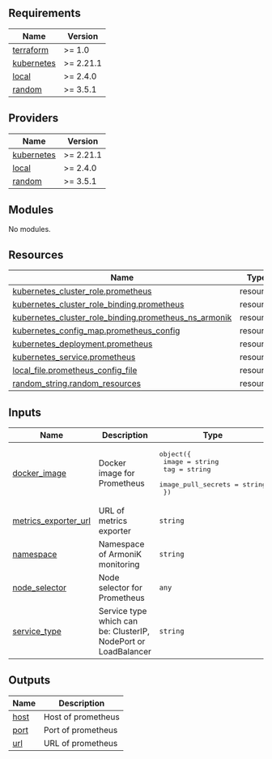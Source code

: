 <!-- BEGIN_TF_DOCS -->
## Requirements

| Name | Version |
|------|---------|
| <a name="requirement_terraform"></a> [terraform](#requirement\_terraform) | >= 1.0 |
| <a name="requirement_kubernetes"></a> [kubernetes](#requirement\_kubernetes) | >= 2.21.1 |
| <a name="requirement_local"></a> [local](#requirement\_local) | >= 2.4.0 |
| <a name="requirement_random"></a> [random](#requirement\_random) | >= 3.5.1 |

## Providers

| Name | Version |
|------|---------|
| <a name="provider_kubernetes"></a> [kubernetes](#provider\_kubernetes) | >= 2.21.1 |
| <a name="provider_local"></a> [local](#provider\_local) | >= 2.4.0 |
| <a name="provider_random"></a> [random](#provider\_random) | >= 3.5.1 |

## Modules

No modules.

## Resources

| Name | Type |
|------|------|
| [kubernetes_cluster_role.prometheus](https://registry.terraform.io/providers/hashicorp/kubernetes/latest/docs/resources/cluster_role) | resource |
| [kubernetes_cluster_role_binding.prometheus](https://registry.terraform.io/providers/hashicorp/kubernetes/latest/docs/resources/cluster_role_binding) | resource |
| [kubernetes_cluster_role_binding.prometheus_ns_armonik](https://registry.terraform.io/providers/hashicorp/kubernetes/latest/docs/resources/cluster_role_binding) | resource |
| [kubernetes_config_map.prometheus_config](https://registry.terraform.io/providers/hashicorp/kubernetes/latest/docs/resources/config_map) | resource |
| [kubernetes_deployment.prometheus](https://registry.terraform.io/providers/hashicorp/kubernetes/latest/docs/resources/deployment) | resource |
| [kubernetes_service.prometheus](https://registry.terraform.io/providers/hashicorp/kubernetes/latest/docs/resources/service) | resource |
| [local_file.prometheus_config_file](https://registry.terraform.io/providers/hashicorp/local/latest/docs/resources/file) | resource |
| [random_string.random_resources](https://registry.terraform.io/providers/hashicorp/random/latest/docs/resources/string) | resource |

## Inputs

| Name | Description | Type | Default | Required |
|------|-------------|------|---------|:--------:|
| <a name="input_docker_image"></a> [docker\_image](#input\_docker\_image) | Docker image for Prometheus | <pre>object({<br>    image              = string<br>    tag                = string<br>    image_pull_secrets = string<br>  })</pre> | n/a | yes |
| <a name="input_metrics_exporter_url"></a> [metrics\_exporter\_url](#input\_metrics\_exporter\_url) | URL of metrics exporter | `string` | n/a | yes |
| <a name="input_namespace"></a> [namespace](#input\_namespace) | Namespace of ArmoniK monitoring | `string` | n/a | yes |
| <a name="input_node_selector"></a> [node\_selector](#input\_node\_selector) | Node selector for Prometheus | `any` | `{}` | no |
| <a name="input_service_type"></a> [service\_type](#input\_service\_type) | Service type which can be: ClusterIP, NodePort or LoadBalancer | `string` | n/a | yes |

## Outputs

| Name | Description |
|------|-------------|
| <a name="output_host"></a> [host](#output\_host) | Host of prometheus |
| <a name="output_port"></a> [port](#output\_port) | Port of prometheus |
| <a name="output_url"></a> [url](#output\_url) | URL of prometheus |
<!-- END_TF_DOCS -->